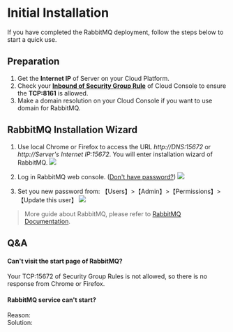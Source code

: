# Initial Installation

If you have completed the RabbitMQ deployment, follow the steps below to start a quick use.

## Preparation

1. Get the **Internet IP** of Server on your Cloud Platform.
2. Check your **[Inbound of Security Group Rule](https://support.websoft9.com/docs/faq/tech-instance.html)** of Cloud Console to ensure the **TCP:8161** is allowed.
3. Make a domain resolution on your Cloud Console if you want to use domain for RabbitMQ.

## RabbitMQ Installation Wizard

1. Use local Chrome or Firefox to access the URL *http://DNS:15672* or *http://Server's Internet IP:15672*. You will enter installation wizard of RabbitMQ.
   ![](https://libs.websoft9.com/Websoft9/DocsPicture/zh/rabbitmq/rabbitmq-login-websoft9.png)

2. Log in RabbitMQ web console. ([Don't have password?](/stack-accounts.md#rabbitmq)) 
   ![](https://libs.websoft9.com/Websoft9/DocsPicture/zh/rabbitmq/rabbitmq-bk-websoft9.png)

3. Set you new password from: 【Users】>【Admin】>【Permissions】>【Update this user】
   ![](https://libs.websoft9.com/Websoft9/DocsPicture/zh/rabbitmq/rabbitmq-pw-websoft9.png)

> More guide about RabbitMQ, please refer to [RabbitMQ Documentation](https://www.rabbitmq.com/documentation.html).

## Q&A

#### Can't visit the start page of RabbitMQ?

Your TCP:15672 of Security Group Rules is not allowed, so there is no response from Chrome or Firefox.

#### RabbitMQ service can't start? 
Reason:  
Solution:  
